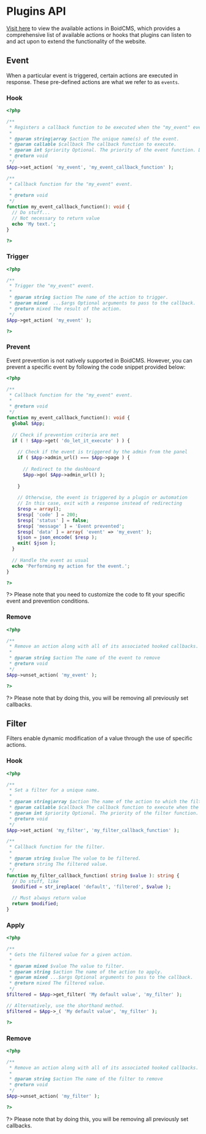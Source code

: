 # Plugins API

[Visit here](/developer/actions) to view the available actions in BoidCMS, which provides a comprehensive list of available actions or hooks that plugins can listen to and act upon to extend the functionality of the website.

## Event
When a particular event is triggered, certain actions are executed in response. These pre-defined actions are what we refer to as `events`.

### Hook
```php
<?php

/**
 * Registers a callback function to be executed when the "my_event" event is triggered.
 *
 * @param string|array $action The unique name(s) of the event.
 * @param callable $callback The callback function to execute.
 * @param int $priority Optional. The priority of the event function. Default is 10.
 * @return void
 */
$App->set_action( 'my_event', 'my_event_callback_function' );

/**
 * Callback function for the "my_event" event.
 *
 * @return void
 */
function my_event_callback_function(): void {
  // Do stuff...
  // Not necessary to return value
  echo 'My text.';
}

?>
```

### Trigger

```php
<?php

/**
 * Trigger the "my_event" event.
 *
 * @param string $action The name of the action to trigger.
 * @param mixed  ...$args Optional arguments to pass to the callback.
 * @return mixed The result of the action.
 */
$App->get_action( 'my_event' );

?>
```

### Prevent
Event prevention is not natively supported in BoidCMS. However, you can prevent a specific event by following the code snippet provided below:

```php
<?php

/**
 * Callback function for the "my_event" event.
 *
 * @return void
 */
function my_event_callback_function(): void {
  global $App;
  
  // Check if prevention criteria are met
  if ( ! $App->get( 'do_let_it_execute' ) ) {
    
    // Check if the event is triggered by the admin from the panel
    if ( $App->admin_url() === $App->page ) {
      
      // Redirect to the dashboard
      $App->go( $App->admin_url() );
      
    }
    
    // Otherwise, the event is triggered by a plugin or automation
    // In this case, exit with a response instead of redirecting
    $resp = array();
    $resp[ 'code' ] = 200;
    $resp[ 'status' ] = false;
    $resp[ 'message' ] = 'Event prevented';
    $resp[ 'data' ] = array( 'event' => 'my_event' );
    $json = json_encode( $resp );
    exit( $json );
  }
  
  // Handle the event as usual
  echo 'Performing my action for the event.';
}

?>
```
<!-- This code snippet demonstrates how to prevent the execution of an event by checking specific criteria. If the criteria are not met, the code either redirects to the admin dashboard if triggered by an admin or exits with a response if triggered by a plugin or automation. Otherwise, the event is handled as usual. -->  
?> Please note that you need to customize the code to fit your specific event and prevention conditions.

### Remove

```php
<?php

/**
 * Remove an action along with all of its associated hooked callbacks.
 *
 * @param string $action The name of the event to remove
 * @return void
 */
$App->unset_action( 'my_event' );

?>
```

?> Please note that by doing this, you will be removing all previously set callbacks.


## Filter
Filters enable dynamic modification of a value through the use of specific actions.

### Hook

```php
<?php

/**
 * Set a filter for a unique name.
 *
 * @param string|array $action The name of the action to which the filter is hooked.
 * @param callable $callback The callback function to execute when the filter is applied.
 * @param int $priority Optional. The priority of the filter function. Default is 10.
 * @return void
 */
$App->set_action( 'my_filter', 'my_filter_callback_function' );

/**
 * Callback function for the filter.
 *
 * @param string $value The value to be filtered.
 * @return string The filtered value.
 */
function my_filter_callback_function( string $value ): string {
  // Do stuff, like
  $modified = str_ireplace( 'default', 'filtered', $value );

  // Must always return value
  return $modified;
}
```

### Apply

```php
<?php

/**
 * Gets the filtered value for a given action.
 *
 * @param mixed $value The value to filter.
 * @param string $action The name of the action to apply.
 * @param mixed ...$args Optional arguments to pass to the callback.
 * @return mixed The filtered value.
 */
$filtered = $App->get_filter( 'My default value', 'my_filter' );

// Alternatively, use the shorthand method.
$filtered = $App->_( 'My default value', 'my_filter' );

?>
```

### Remove

```php
<?php

/**
 * Remove an action along with all of its associated hooked callbacks.
 *
 * @param string $action The name of the filter to remove
 * @return void
 */
$App->unset_action( 'my_filter' );

?>
```

?> Please note that by doing this, you will be removing all previously set callbacks.















